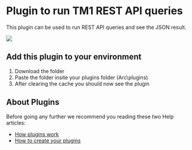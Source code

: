# Plugin to run TM1 REST API queries
This plugin can be used to run REST API queries and see the JSON result.

<img src="https://s3-ap-southeast-2.amazonaws.com/downloads.cubewise.com/web_assets/arc-pulgins/rest-api.gif" />

## Add this plugin to your environment
1. Download the folder
2. Paste the folder insite your plugins folder (Arc\plugins)
3. After clearing the cache you should now see the plugin

## About Plugins
Before going any further we recommend you reading these two Help articles:
* [How plugins work](https://code.cubewise.com/arc-docs/how-plugins-work)
* [How to create your plugins](https://code.cubewise.com/arc-docs/how-to-create-your-plugins)
